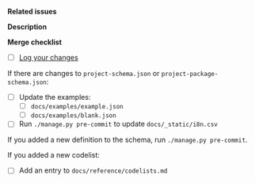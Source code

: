 **Related issues**

<!-- Add links to related issues here. If you want an issue to be automatically closed when the PR is merged, use keywords (https://docs.github.com/en/issues/tracking-your-work-with-issues/linking-a-pull-request-to-an-issue#linking-a-pull-request-to-an-issue-using-a-keyword). -->

**Description**

<!-- If the changes in the PR are not sufficiently explained by the related issues and commit messages, add a description here. -->

**Merge checklist**

<!-- Complete the checklist before requesting a review. -->

- [ ] [Log your changes](https://ocds-standard-development-handbook.readthedocs.io/en/latest/standard/contributing.html#logging-changes)

If there are changes to `project-schema.json` or `project-package-schema.json`:

- [ ] Update the examples:
  - [ ] `docs/examples/example.json`
  - [ ] `docs/examples/blank.json`
- [ ] Run `./manage.py pre-commit` to update `docs/_static/i8n.csv`

If you added a new definition to the schema, run `./manage.py pre-commit`.

If you added a new codelist:

  - [ ] Add an entry to `docs/reference/codelists.md`
